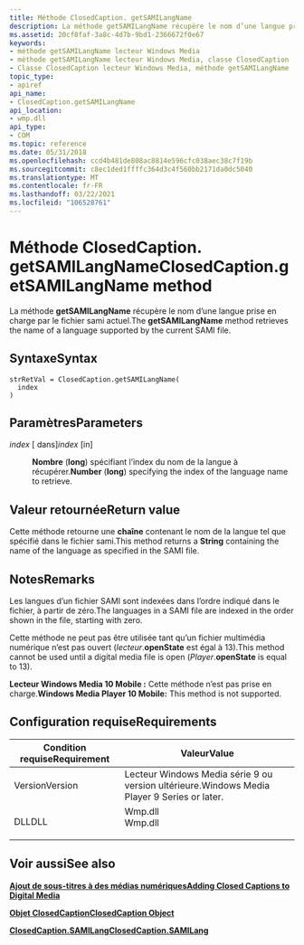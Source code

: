 ```yaml
---
title: Méthode ClosedCaption. getSAMILangName
description: La méthode getSAMILangName récupère le nom d’une langue prise en charge par le fichier SAMI actuel.
ms.assetid: 20cf8faf-3a8c-4d7b-9bd1-2366672f0e67
keywords:
- méthode getSAMILangName lecteur Windows Media
- méthode getSAMILangName lecteur Windows Media, classe ClosedCaption
- Classe ClosedCaption lecteur Windows Media, méthode getSAMILangName
topic_type:
- apiref
api_name:
- ClosedCaption.getSAMILangName
api_location:
- wmp.dll
api_type:
- COM
ms.topic: reference
ms.date: 05/31/2018
ms.openlocfilehash: ccd4b481de808ac8814e596cfc038aec38c7f19b
ms.sourcegitcommit: c8ec1ded1ffffc364d3c4f560bb2171da0dc5040
ms.translationtype: MT
ms.contentlocale: fr-FR
ms.lasthandoff: 03/22/2021
ms.locfileid: "106528761"
---
```

# <a name="closedcaptiongetsamilangname-method"></a><span data-ttu-id="0e8b9-106">Méthode ClosedCaption. getSAMILangName</span><span class="sxs-lookup"><span data-stu-id="0e8b9-106">ClosedCaption.getSAMILangName method</span></span>

<span data-ttu-id="0e8b9-107">La méthode **getSAMILangName** récupère le nom d’une langue prise en charge par le fichier sami actuel.</span><span class="sxs-lookup"><span data-stu-id="0e8b9-107">The **getSAMILangName** method retrieves the name of a language supported by the current SAMI file.</span></span>

## <a name="syntax"></a><span data-ttu-id="0e8b9-108">Syntaxe</span><span class="sxs-lookup"><span data-stu-id="0e8b9-108">Syntax</span></span>


```JScript
strRetVal = ClosedCaption.getSAMILangName(
  index
)
```



## <a name="parameters"></a><span data-ttu-id="0e8b9-109">Paramètres</span><span class="sxs-lookup"><span data-stu-id="0e8b9-109">Parameters</span></span>

<dl> <dt>

<span data-ttu-id="0e8b9-110">*index* \[ dans\]</span><span class="sxs-lookup"><span data-stu-id="0e8b9-110">*index* \[in\]</span></span>
</dt> <dd>

<span data-ttu-id="0e8b9-111">**Nombre** (**long**) spécifiant l’index du nom de la langue à récupérer.</span><span class="sxs-lookup"><span data-stu-id="0e8b9-111">**Number** (**long**) specifying the index of the language name to retrieve.</span></span>

</dd> </dl>

## <a name="return-value"></a><span data-ttu-id="0e8b9-112">Valeur retournée</span><span class="sxs-lookup"><span data-stu-id="0e8b9-112">Return value</span></span>

<span data-ttu-id="0e8b9-113">Cette méthode retourne une **chaîne** contenant le nom de la langue tel que spécifié dans le fichier sami.</span><span class="sxs-lookup"><span data-stu-id="0e8b9-113">This method returns a **String** containing the name of the language as specified in the SAMI file.</span></span>

## <a name="remarks"></a><span data-ttu-id="0e8b9-114">Notes</span><span class="sxs-lookup"><span data-stu-id="0e8b9-114">Remarks</span></span>

<span data-ttu-id="0e8b9-115">Les langues d’un fichier SAMI sont indexées dans l’ordre indiqué dans le fichier, à partir de zéro.</span><span class="sxs-lookup"><span data-stu-id="0e8b9-115">The languages in a SAMI file are indexed in the order shown in the file, starting with zero.</span></span>

<span data-ttu-id="0e8b9-116">Cette méthode ne peut pas être utilisée tant qu’un fichier multimédia numérique n’est pas ouvert (*lecteur*.**openState** est égal à 13).</span><span class="sxs-lookup"><span data-stu-id="0e8b9-116">This method cannot be used until a digital media file is open (*Player*.**openState** is equal to 13).</span></span>

<span data-ttu-id="0e8b9-117">**Lecteur Windows Media 10 Mobile :** Cette méthode n’est pas prise en charge.</span><span class="sxs-lookup"><span data-stu-id="0e8b9-117">**Windows Media Player 10 Mobile:** This method is not supported.</span></span>

## <a name="requirements"></a><span data-ttu-id="0e8b9-118">Configuration requise</span><span class="sxs-lookup"><span data-stu-id="0e8b9-118">Requirements</span></span>



| <span data-ttu-id="0e8b9-119">Condition requise</span><span class="sxs-lookup"><span data-stu-id="0e8b9-119">Requirement</span></span> | <span data-ttu-id="0e8b9-120">Valeur</span><span class="sxs-lookup"><span data-stu-id="0e8b9-120">Value</span></span> |
|--------------------|------------------------------------------------------------------------------------|
| <span data-ttu-id="0e8b9-121">Version</span><span class="sxs-lookup"><span data-stu-id="0e8b9-121">Version</span></span><br/> | <span data-ttu-id="0e8b9-122">Lecteur Windows Media série 9 ou version ultérieure.</span><span class="sxs-lookup"><span data-stu-id="0e8b9-122">Windows Media Player 9 Series or later.</span></span><br/>                                 |
| <span data-ttu-id="0e8b9-123">DLL</span><span class="sxs-lookup"><span data-stu-id="0e8b9-123">DLL</span></span><br/>     | <dl> <span data-ttu-id="0e8b9-124"><dt>Wmp.dll</dt></span><span class="sxs-lookup"><span data-stu-id="0e8b9-124"><dt>Wmp.dll</dt></span></span> </dl> |



## <a name="see-also"></a><span data-ttu-id="0e8b9-125">Voir aussi</span><span class="sxs-lookup"><span data-stu-id="0e8b9-125">See also</span></span>

<dl> <dt>

[<span data-ttu-id="0e8b9-126">**Ajout de sous-titres à des médias numériques**</span><span class="sxs-lookup"><span data-stu-id="0e8b9-126">**Adding Closed Captions to Digital Media**</span></span>](adding-closed-captions-to-digital-media.md)
</dt> <dt>

[<span data-ttu-id="0e8b9-127">**Objet ClosedCaption**</span><span class="sxs-lookup"><span data-stu-id="0e8b9-127">**ClosedCaption Object**</span></span>](closedcaption-object.md)
</dt> <dt>

[<span data-ttu-id="0e8b9-128">**ClosedCaption.SAMILang**</span><span class="sxs-lookup"><span data-stu-id="0e8b9-128">**ClosedCaption.SAMILang**</span></span>](closedcaption-samilang.md)
</dt> </dl>

 

 





